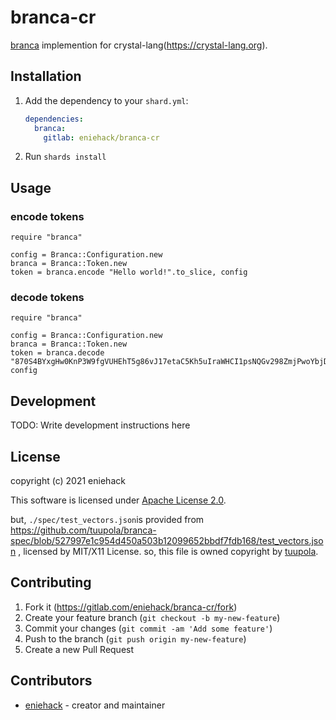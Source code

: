 # branca-cr

[branca](https://github.com/tuupola/branca-spec) implemention for crystal-lang(https://crystal-lang.org).

## Installation

1. Add the dependency to your `shard.yml`:

   ```yaml
   dependencies:
     branca:
       gitlab: eniehack/branca-cr
   ```

2. Run `shards install`

## Usage

### encode tokens

```crystal
require "branca"

config = Branca::Configuration.new
branca = Branca::Token.new
token = branca.encode "Hello world!".to_slice, config
```

### decode tokens

```crystal
require "branca"

config = Branca::Configuration.new
branca = Branca::Token.new
token = branca.decode "870S4BYxgHw0KnP3W9fgVUHEhT5g86vJ17etaC5Kh5uIraWHCI1psNQGv298ZmjPwoYbjDQ9chy2z", config
```

## Development

TODO: Write development instructions here

## License

copyright (c) 2021 eniehack

This software is licensed under [Apache License 2.0](https://apache.org/licenses/LICENSE-2.0.txt).

but, `./spec/test_vectors.json`is provided from https://github.com/tuupola/branca-spec/blob/527997e1c954d450a503b12099652bbdf7fdb168/test_vectors.json , licensed by MIT/X11 License.
so, this file is owned copyright by [tuupola](https://github.com/tuupola).

## Contributing

1. Fork it (<https://gitlab.com/eniehack/branca-cr/fork>)
2. Create your feature branch (`git checkout -b my-new-feature`)
3. Commit your changes (`git commit -am 'Add some feature'`)
4. Push to the branch (`git push origin my-new-feature`)
5. Create a new Pull Request

## Contributors

- [eniehack](https://gitlab.com/eniehack) - creator and maintainer
